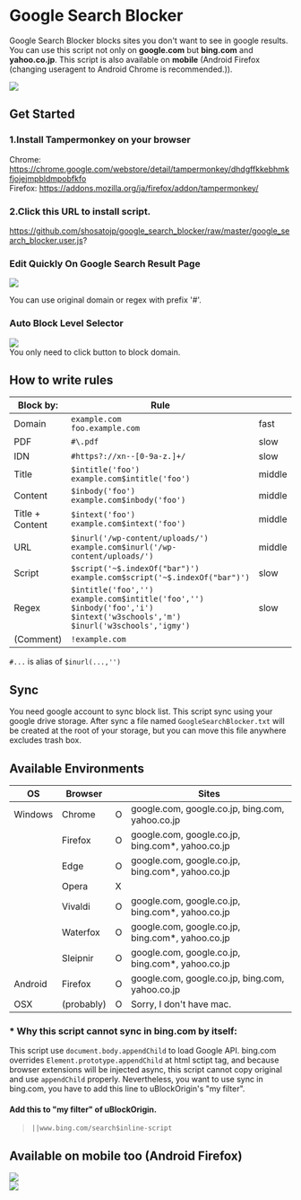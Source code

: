 # Google Search Blocker
Google Search Blocker blocks sites you don't want to see in google results. You can use this script not only on **google.com** but **bing.com** and **yahoo.co.jp**. This script is also available on **mobile** (Android Firefox (changing useragent to Android Chrome is recommended.)). 

![](./README/004.png)  

## Get Started

### 1.Install Tampermonkey on your browser
Chrome:
https://chrome.google.com/webstore/detail/tampermonkey/dhdgffkkebhmkfjojejmpbldmpobfkfo  
Firefox:
https://addons.mozilla.org/ja/firefox/addon/tampermonkey/
### 2.Click this URL to install script.
https://github.com/shosatojp/google_search_blocker/raw/master/google_search_blocker.user.js?

### Edit Quickly On Google Search Result Page
![](./README/000.png)  

You can use original domain or regex with prefix '#'.

### Auto Block Level Selector
![](./README/001.png)  
You only need to click button to block domain.

## How to write rules
| Block by:       | Rule                                                                                                                                          ||
| --------------- | --------------------------------------------------------------------------------------------------------------------------------------------- |---|
| Domain          | `example.com`<br>`foo.example.com`                                                                                                            |fast|
| PDF             | `#\.pdf`                                                                                                                                      |slow|
| IDN             | `#https?://xn--[0-9a-z.]+/`                                                                                                                   |slow|
| Title           | `$intitle('foo')`<br>`example.com$intitle('foo')`                                                                                             |middle|
| Content         | `$inbody('foo')`<br>`example.com$inbody('foo')`                                                                                               |middle|
| Title + Content | `$intext('foo')`<br>`example.com$intext('foo')`                                                                                               |middle|
| URL             | `$inurl('/wp-content/uploads/')`<br>`example.com$inurl('/wp-content/uploads/')`                                                               |middle|
| Script          | `$script('~$.indexOf("bar")')`<br>`example.com$script('~$.indexOf("bar")')`                                                                   |slow|
| Regex           | `$intitle('foo','')`<br>`example.com$intitle('foo','')`<br>`$inbody('foo','i')`<br>`$intext('w3schools','m')`<br>`$inurl('w3schools','igmy')` |slow|
|(Comment)|`!example.com`||
`#...` is alias of `$inurl(...,'')`


## Sync
You need google account to sync block list. This script sync using your google drive storage. After sync a file named `GoogleSearchBlocker.txt` will be created at the root of your storage, but you can move this file anywhere excludes trash box.

## Available Environments

| OS      | Browser  |     | Sites                                            |
| ------- | -------- | --- | ------------------------------------------------ |
| Windows | Chrome   | O   | google.com, google.co.jp, bing.com, yahoo.co.jp  |
|         | Firefox  | O   | google.com, google.co.jp, bing.com*, yahoo.co.jp |
|         | Edge     | O   | google.com, google.co.jp, bing.com*, yahoo.co.jp |
|         | Opera    | X   |                                                  |
|         | Vivaldi  | O   | google.com, google.co.jp, bing.com*, yahoo.co.jp |
|         | Waterfox | O   | google.com, google.co.jp, bing.com*, yahoo.co.jp |
|         | Sleipnir | O   | google.com, google.co.jp, bing.com*, yahoo.co.jp |
| Android | Firefox  | O   | google.com, google.co.jp, bing.com, yahoo.co.jp  |
| OSX | (probably)  | O   | Sorry, I don't have mac.  |

### * Why this script cannot sync in bing.com by itself:
This script use `document.body.appendChild` to load Google API. bing.com overrides `Element.prototype.appendChild` at html sctipt tag, and because browser extensions will be injected async, this script cannot copy original and use `appendChild` properly. Nevertheless, you want to use sync in bing.com, you have to add this line to uBlockOrigin's "my filter".

#### Add this to "my filter" of uBlockOrigin.
<!-- > www.bing.com##script:contains(Element.prototype.appendChild)   -->
> `||www.bing.com/search$inline-script  `


## Available on mobile too (Android Firefox)
![](./README/002.png)  
![](./README/003.png)  
